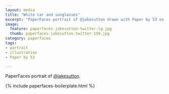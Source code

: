 ```yaml
---
layout: media
title: "White car and sunglasses"
excerpt: "PaperFaces portrait of @jakesutton drawn with Paper by 53 on an iPad."
image: 
  feature: paperfaces-jakesutton-twitter-lg.jpg
  thumb: paperfaces-jakesutton-twitter-150.jpg
category: paperfaces
tags: 
- portrait
- illustration
- Paper by 53

---
```


PaperFaces portrait of [@jakesutton](http://twitter.com/jakesutton).

{% include paperfaces-boilerplate.html %}